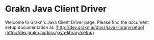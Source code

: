 # Grakn Java Client Driver

Welcome to Grakn's Java Client Driver page. Please find the document setup documentation at: [http://dev.grakn.ai/docs/java-library/setup](http://dev.grakn.ai/docs/java-library/setup)
